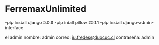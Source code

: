 # FerremaxUnlimited

-pip install django 5.0.6
-pip intall pillow 25.1.1
-pip install django-admin-interface

el admin
nombre: admin
correo: ju.fredes@duocuc.cl
contraseña: admin